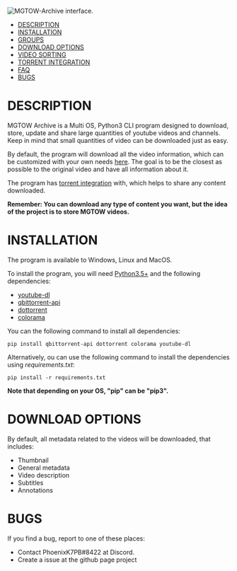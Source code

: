 ![MGTOW-Archive interface.](https://i.imgur.com/qe60Skq.png)

- [DESCRIPTION](#description)
- [INSTALLATION](#installation)
- [GROUPS](#groups)
- [DOWNLOAD OPTIONS](#download-options)
- [VIDEO SORTING](#sorting)
- [TORRENT INTEGRATION](#torrent-integration)
- [FAQ](#faq)
- [BUGS](#bugs)

# DESCRIPTION

MGTOW Archive is a Multi OS, Python3 CLI program 
designed to download, store, update and share large quantities of youtube videos and channels. Keep in mind that small 
quantities of video can be downloaded just as easy. 

By default, the program will download all the video information, which can be customized with your own needs 
[here](#download-options). The goal is to be the closest as possible to the original video and have all 
information about it.

The program has [torrent integration](#torrent-integration) with, which helps to share any content downloaded.

**Remember: You can download any type of content you want, but the idea of the project is to store MGTOW videos.**

# INSTALLATION
The program is available to Windows, Linux and MacOS.

To install the program, you will need [Python3.5+](https://www.python.org/downloads/) and the following dependencies:
* [youtube-dl](https://github.com/ytdl-org/youtube-dl)
* [qbittorrent-api](https://pypi.org/project/qbittorrent-api/)
* [dottorrent](https://dottorrent.readthedocs.io/en/latest/install.html)
* [colorama](https://github.com/tartley/colorama)

You can the following command to install all dependencies:
```
pip install qbittorrent-api dottorrent colorama youtube-dl
```

Alternatively, ou can use the following command to install the dependencies using _requirements.txt_:
```
pip install -r requirements.txt
```

**Note that depending on your OS, "pip" can be "pip3".**

# DOWNLOAD OPTIONS

By default, all metadata related to the videos will be downloaded, that includes: 
* Thumbnail
* General metadata
* Video description
* Subtitles
* Annotations


# BUGS

If you find a bug, report to one of these places:
* Contact PhoenixK7PB#8422 at Discord.
* Create a issue at the github page project 